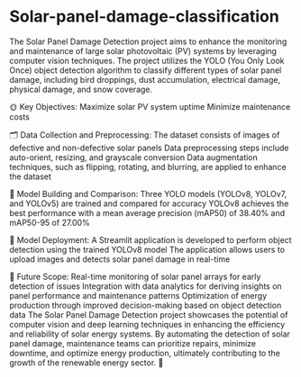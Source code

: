 # Solar-panel-damage-classification

The Solar Panel Damage Detection project aims to enhance the monitoring and maintenance of large solar photovoltaic (PV) systems by leveraging computer vision techniques. The project utilizes the YOLO (You Only Look Once) object detection algorithm to classify different types of solar panel damage, including bird droppings, dust accumulation, electrical damage, physical damage, and snow coverage.

🌞 Key Objectives:
Maximize solar PV system uptime
Minimize maintenance costs

🗂️ Data Collection and Preprocessing:
The dataset consists of images of defective and non-defective solar panels
Data preprocessing steps include auto-orient, resizing, and grayscale conversion
Data augmentation techniques, such as flipping, rotating, and blurring, are applied to enhance the dataset

🧠 Model Building and Comparison:
Three YOLO models (YOLOv8, YOLOv7, and YOLOv5) are trained and compared for accuracy
YOLOv8 achieves the best performance with a mean average precision (mAP50) of 38.40% and mAP50-95 of 27.00%

🚀 Model Deployment:
A Streamlit application is developed to perform object detection using the trained YOLOv8 model
The application allows users to upload images and detects solar panel damage in real-time

🌟 Future Scope:
Real-time monitoring of solar panel arrays for early detection of issues
Integration with data analytics for deriving insights on panel performance and maintenance patterns
Optimization of energy production through improved decision-making based on object detection data
The Solar Panel Damage Detection project showcases the potential of computer vision and deep learning techniques in enhancing the efficiency and reliability of solar energy systems. By automating the detection of solar panel damage, maintenance teams can prioritize repairs, minimize downtime, and optimize energy production, ultimately contributing to the growth of the renewable energy sector. 🌱
